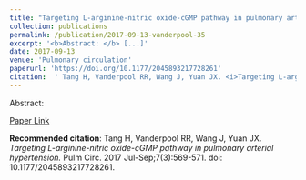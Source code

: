 ```yaml
--- 
title: "Targeting L-arginine-nitric oxide-cGMP pathway in pulmonary arterial hypertension." 
collection: publications 
permalink: /publication/2017-09-13-vanderpool-35 
excerpt: '<b>Abstract: </b> [...]' 
date: 2017-09-13 
venue: 'Pulmonary circulation' 
paperurl: 'https://doi.org/10.1177/2045893217728261' 
citation:  ' Tang H, Vanderpool RR, Wang J, Yuan JX. <i>Targeting L-arginine-nitric oxide-cGMP pathway in pulmonary arterial hypertension.</i> Pulm Circ. 2017 Jul-Sep;7(3):569-571. doi: 10.1177/2045893217728261.' 
--- 
```

Abstract:    
 
[Paper Link](https://doi.org/10.1177/2045893217728261) 
 
<b>Recommended citation</b>:  Tang H, Vanderpool RR, Wang J, Yuan JX. <i>Targeting L-arginine-nitric oxide-cGMP pathway in pulmonary arterial hypertension.</i> Pulm Circ. 2017 Jul-Sep;7(3):569-571. doi: 10.1177/2045893217728261. 
